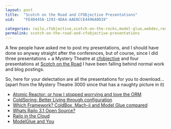 ```yaml
---
layout: post
title:  "Scotch on the Road and CFObjective Presentations"
uid:	"FE4D445A-1293-4DA4-AAE0CCE4496A0D19"

categories: railo,cfobjective,scotch-on-the-rocks,model-glue,webdev,reactor,presentations
permalink: scotch-on-the-road-and-cfobjective-presentations
---
```

<p>A few people have asked me to post my presentations, and I should have done so anyway straight after the conferences, but of course, since I did three presentations + a Mystery Theatre at <a title="cf.Objective()" href="http://www.cfobjective.com/">cfobjective</a> and four presentations at <a title="Scotch on the Road 2009 - Europe's Longest Running ColdFusion Conference" href="http://www.scotch-on-the-rocks.co.uk/">Scotch on the Road</a> I have been falling behind normal work and blog postings.</p>
<p>So, here for your delectation are all the presentations for you to download... (apart from the Mystery Theatre 3000 since that has a naughty picture in it)
</p>
<ul>
<li><a href="http://s3.amazonaws.com/markdrewPresentations/2009/AtomicReactor_cfobjective_2009.pdf">Atomic Reactor: or how I stopped worrying and love the ORM</a></li>
<li><a href="http://s3.amazonaws.com/markdrewPresentations/2009/ColdSpring_cfobjective_2009.pdf">ColdSpring: Better Living through configuration</a></li>
<li><a href="http://s3.amazonaws.com/markdrewPresentations/2009/Frameworks_Scotch_2009.pdf"> Which Framework? ColdBox, Mach-ii and Model Glue compared</a></li>
<li><a href="http://s3.amazonaws.com/markdrewPresentations/2009/Railo-3-1-Scotch_2009_Edinburgh.pdf">Whats Railo 3.1 Open Source?</a></li>
<li><a href="http://s3.amazonaws.com/markdrewPresentations/2009/RailoInTheCloud_Scotch_2009_London.pdf">Railo in the Cloud</a></li>
<li><a href="http://s3.amazonaws.com/markdrewPresentations/2009/ModelGlue_cfobjective_2009.pdf">ModelGlue and You</a></li>
</ul>